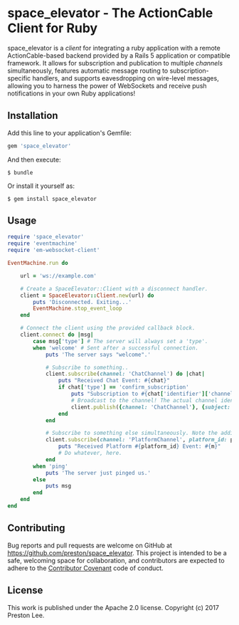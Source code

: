 # space_elevator - The ActionCable Client for Ruby

space_elevator is a _client_ for integrating a ruby application with a remote ActionCable-based backend provided by a Rails 5 application or compatible framework. It allows for subscription and publication to multiple _channels_ simultaneously, features automatic message routing to subscription-specific handlers, and supports eavesdropping on wire-level messages, allowing you to harness the power of WebSockets and receive push notifications in your own Ruby applications!

## Installation

Add this line to your application's Gemfile:

```ruby
gem 'space_elevator'
```

And then execute:

    $ bundle

Or install it yourself as:

    $ gem install space_elevator

## Usage

```ruby
require 'space_elevator'
require 'eventmachine'
require 'em-websocket-client'

EventMachine.run do

    url = 'ws://example.com'

    # Create a SpaceElevator::Client with a disconnect handler.
    client = SpaceElevator::Client.new(url) do
        puts 'Disconnected. Exiting...'
        EventMachine.stop_event_loop
    end

    # Connect the client using the provided callback block.
    client.connect do |msg|
        case msg['type'] # The server will always set a 'type'.
        when 'welcome' # Sent after a successful connection.
            puts 'The server says "welcome".'

            # Subscribe to something..
            client.subscribe(channel: 'ChatChannel') do |chat|
                puts "Received Chat Event: #{chat}"
                if chat['type'] == 'confirm_subscription'
                    puts "Subscription to #{chat['identifier']['channel']} confirmed!"
                    # Broadcast to the channel! The actual channel identifier and message payload is specific to your backend's WebSocket API.
                    client.publish({channel: 'ChatChannel'}, {subject: 'Hi', text: "What's up, y'all!?!?"})
                end
            end

            # Subscribe to something else simultaneously. Note the additional parameters!
            client.subscribe(channel: 'PlatformChannel', platform_id: platform_id) do |m|
                puts "Received Platform #{platform_id} Event: #{m}"
                # Do whatever, here.
            end
        when 'ping'
            puts 'The server just pinged us.'
        else
            puts msg
        end
    end
end
```

## Contributing

Bug reports and pull requests are welcome on GitHub at https://github.com/preston/space_elevator. This project is intended to be a safe, welcoming space for collaboration, and contributors are expected to adhere to the [Contributor Covenant](http://contributor-covenant.org) code of conduct.

## License

This work is published under the Apache 2.0 license. Copyright (c) 2017 Preston Lee.
